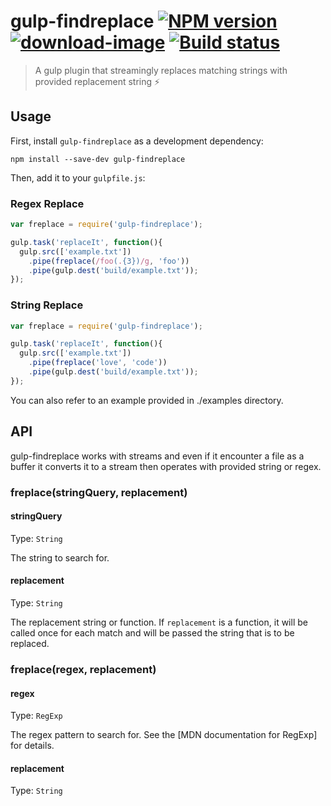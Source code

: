# gulp-findreplace [![NPM version][npm-image]][npm-url] [![download-image]][npm-url] [![Build status][travis-image]][travis-url]
> A gulp plugin that streamingly replaces matching strings with provided replacement string ⚡️

## Usage

First, install `gulp-findreplace` as a development dependency:

```shell
npm install --save-dev gulp-findreplace
```

Then, add it to your `gulpfile.js`:

### Regex Replace
```javascript
var freplace = require('gulp-findreplace');

gulp.task('replaceIt', function(){
  gulp.src(['example.txt'])
    .pipe(freplace(/foo(.{3})/g, 'foo'))
    .pipe(gulp.dest('build/example.txt'));
});
```
### String Replace
```javascript
var freplace = require('gulp-findreplace');

gulp.task('replaceIt', function(){
  gulp.src(['example.txt'])
    .pipe(freplace('love', 'code'))
    .pipe(gulp.dest('build/example.txt'));
});
```
You can also refer to an example provided in ./examples directory.


## API

gulp-findreplace works with streams and even if it encounter a file as a buffer it converts it to a stream then operates with provided string or regex.

### freplace(stringQuery, replacement)

#### stringQuery
Type: `String`

The string to search for.

#### replacement
Type: `String`

The replacement string or function. If `replacement` is a function, it will be called once for each match and will be passed the string that is to be replaced.

### freplace(regex, replacement)

#### regex
Type: `RegExp`

The regex pattern to search for. See the [MDN documentation for RegExp] for details.

#### replacement
Type: `String`

[travis-url]: http://travis-ci.org/solodynamo/gulp-findreplace
[travis-image]: https://travis-ci.org/solodynamo/gulp-findreplace.svg?branch=master
[npm-url]: https://www.npmjs.com/package/gulp-findreplace
[npm-image]: https://badge.fury.io/js/gulp-findreplace.svg
[download-image]: https://img.shields.io/badge/Downloads-200%2B-Pink.svg

